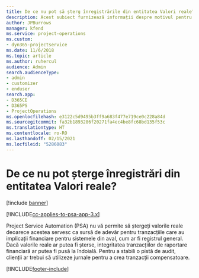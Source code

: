 ```yaml
---
title: De ce nu pot să șterg înregistrările din entitatea Valori reale?
description: Acest subiect furnizează informații despre motivul pentru care nu puteți șterge înregistrările din entitatea Valori reale.
author: JPBurrows
manager: kfend
ms.service: project-operations
ms.custom:
- dyn365-projectservice
ms.date: 11/6/2018
ms.topic: article
ms.author: ruhercul
audience: Admin
search.audienceType:
- admin
- customizer
- enduser
search.app:
- D365CE
- D365PS
- ProjectOperations
ms.openlocfilehash: e3122c5d9495b3ff9a683f477e719ce0c228a84d
ms.sourcegitcommit: fa32b1893286f20271fa4ec4be8fc68bd135f53c
ms.translationtype: HT
ms.contentlocale: ro-RO
ms.lasthandoff: 02/15/2021
ms.locfileid: "5286083"
---
```

# <a name="why-cant-i-delete-records-from-the-actuals-entity"></a>De ce nu pot șterge înregistrări din entitatea Valori reale?

[!include [banner](../includes/psa-now-project-operations.md)]

[!INCLUDE[cc-applies-to-psa-app-3.x](../includes/cc-applies-to-psa-app-3x.md)]

Project Service Automation (PSA) nu vă permite să ștergeți valorile reale deoarece acestea servesc ca sursă de adevăr pentru tranzacțiile care au implicații financiare pentru sistemele din aval, cum ar fi registrul general. Dacă valorile reale ar putea fi șterse, integritatea tranzacțiilor de raportare financiară ar putea fi pusă la îndoială. Pentru a stabili o pistă de audit, clienții ar trebui să utilizeze jurnale pentru a crea tranzacții compensatoare.



[!INCLUDE[footer-include](../includes/footer-banner.md)]